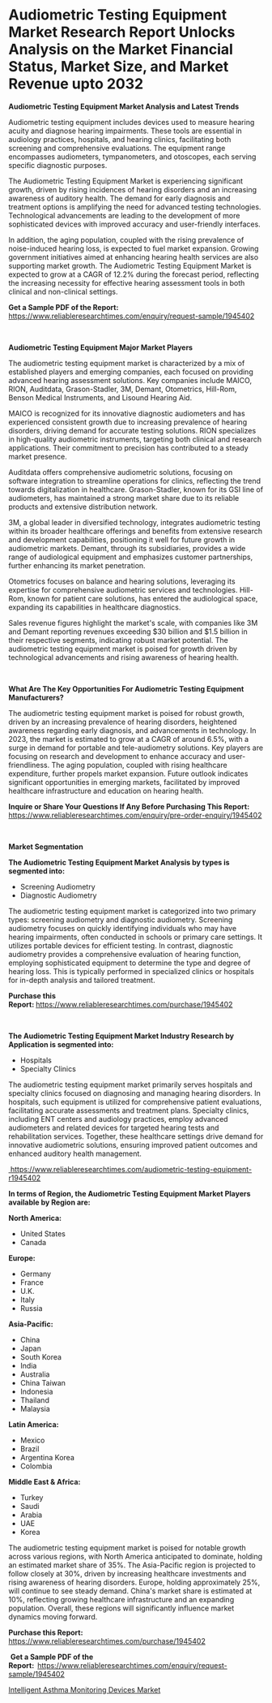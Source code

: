 <p><h1>Audiometric Testing Equipment Market Research Report Unlocks Analysis on the Market Financial Status, Market Size, and Market Revenue upto 2032</h1></p><p><strong>Audiometric Testing Equipment Market Analysis and Latest Trends</strong></p>
<p><p>Audiometric testing equipment includes devices used to measure hearing acuity and diagnose hearing impairments. These tools are essential in audiology practices, hospitals, and hearing clinics, facilitating both screening and comprehensive evaluations. The equipment range encompasses audiometers, tympanometers, and otoscopes, each serving specific diagnostic purposes.</p><p>The Audiometric Testing Equipment Market is experiencing significant growth, driven by rising incidences of hearing disorders and an increasing awareness of auditory health. The demand for early diagnosis and treatment options is amplifying the need for advanced testing technologies. Technological advancements are leading to the development of more sophisticated devices with improved accuracy and user-friendly interfaces.</p><p>In addition, the aging population, coupled with the rising prevalence of noise-induced hearing loss, is expected to fuel market expansion. Growing government initiatives aimed at enhancing hearing health services are also supporting market growth. The Audiometric Testing Equipment Market is expected to grow at a CAGR of 12.2% during the forecast period, reflecting the increasing necessity for effective hearing assessment tools in both clinical and non-clinical settings.</p></p>
<p><strong>Get a Sample PDF of the Report:&nbsp;</strong> <a href="https://www.reliableresearchtimes.com/enquiry/request-sample/1945402?utm_campaign=2722&utm_medium=2&utm_source=Github&utm_content=ia&utm_term=04032025&utm_id=audiometric-testing-equipment">https://www.reliableresearchtimes.com/enquiry/request-sample/1945402</a></p>
<p>&nbsp;</p>
<p><strong>Audiometric Testing Equipment Major Market Players</strong></p>
<p><p>The audiometric testing equipment market is characterized by a mix of established players and emerging companies, each focused on providing advanced hearing assessment solutions. Key companies include MAICO, RION, Auditdata, Grason-Stadler, 3M, Demant, Otometrics, Hill-Rom, Benson Medical Instruments, and Lisound Hearing Aid. </p><p>MAICO is recognized for its innovative diagnostic audiometers and has experienced consistent growth due to increasing prevalence of hearing disorders, driving demand for accurate testing solutions. RION specializes in high-quality audiometric instruments, targeting both clinical and research applications. Their commitment to precision has contributed to a steady market presence.</p><p>Auditdata offers comprehensive audiometric solutions, focusing on software integration to streamline operations for clinics, reflecting the trend towards digitalization in healthcare. Grason-Stadler, known for its GSI line of audiometers, has maintained a strong market share due to its reliable products and extensive distribution network.</p><p>3M, a global leader in diversified technology, integrates audiometric testing within its broader healthcare offerings and benefits from extensive research and development capabilities, positioning it well for future growth in audiometric markets. Demant, through its subsidiaries, provides a wide range of audiological equipment and emphasizes customer partnerships, further enhancing its market penetration.</p><p>Otometrics focuses on balance and hearing solutions, leveraging its expertise for comprehensive audiometric services and technologies. Hill-Rom, known for patient care solutions, has entered the audiological space, expanding its capabilities in healthcare diagnostics.</p><p>Sales revenue figures highlight the market's scale, with companies like 3M and Demant reporting revenues exceeding $30 billion and $1.5 billion in their respective segments, indicating robust market potential. The audiometric testing equipment market is poised for growth driven by technological advancements and rising awareness of hearing health.</p></p>
<p>&nbsp;</p>
<p><strong>What Are The Key Opportunities For Audiometric Testing Equipment Manufacturers?</strong></p>
<p><p>The audiometric testing equipment market is poised for robust growth, driven by an increasing prevalence of hearing disorders, heightened awareness regarding early diagnosis, and advancements in technology. In 2023, the market is estimated to grow at a CAGR of around 6.5%, with a surge in demand for portable and tele-audiometry solutions. Key players are focusing on research and development to enhance accuracy and user-friendliness. The aging population, coupled with rising healthcare expenditure, further propels market expansion. Future outlook indicates significant opportunities in emerging markets, facilitated by improved healthcare infrastructure and education on hearing health.</p></p>
<p><strong>Inquire or Share Your Questions If Any Before Purchasing This Report:</strong> <a href="https://www.reliableresearchtimes.com/enquiry/pre-order-enquiry/1945402?utm_campaign=2722&utm_medium=2&utm_source=Github&utm_content=ia&utm_term=04032025&utm_id=audiometric-testing-equipment">https://www.reliableresearchtimes.com/enquiry/pre-order-enquiry/1945402</a></p>
<p>&nbsp;</p>
<p><strong>Market Segmentation</strong></p>
<p><strong>The Audiometric Testing Equipment Market Analysis by types is segmented into:</strong></p>
<p><ul><li>Screening Audiometry</li><li>Diagnostic Audiometry</li></ul></p>
<p><p>The audiometric testing equipment market is categorized into two primary types: screening audiometry and diagnostic audiometry. Screening audiometry focuses on quickly identifying individuals who may have hearing impairments, often conducted in schools or primary care settings. It utilizes portable devices for efficient testing. In contrast, diagnostic audiometry provides a comprehensive evaluation of hearing function, employing sophisticated equipment to determine the type and degree of hearing loss. This is typically performed in specialized clinics or hospitals for in-depth analysis and tailored treatment.</p></p>
<p><strong>Purchase this Report:&nbsp;</strong><a href="https://www.reliableresearchtimes.com/purchase/1945402?utm_campaign=2722&utm_medium=2&utm_source=Github&utm_content=ia&utm_term=04032025&utm_id=audiometric-testing-equipment">https://www.reliableresearchtimes.com/purchase/1945402</a></p>
<p>&nbsp;</p>
<p><strong>The Audiometric Testing Equipment Market Industry Research by Application is segmented into:</strong></p>
<p><ul><li>Hospitals</li><li>Specialty Clinics</li></ul></p>
<p><p>The audiometric testing equipment market primarily serves hospitals and specialty clinics focused on diagnosing and managing hearing disorders. In hospitals, such equipment is utilized for comprehensive patient evaluations, facilitating accurate assessments and treatment plans. Specialty clinics, including ENT centers and audiology practices, employ advanced audiometers and related devices for targeted hearing tests and rehabilitation services. Together, these healthcare settings drive demand for innovative audiometric solutions, ensuring improved patient outcomes and enhanced auditory health management.</p></p>
<p><a href="https://www.reliableresearchtimes.com/audiometric-testing-equipment-r1945402?utm_campaign=2722&utm_medium=2&utm_source=Github&utm_content=ia&utm_term=04032025&utm_id=audiometric-testing-equipment">&nbsp;https://www.reliableresearchtimes.com/audiometric-testing-equipment-r1945402</a></p>
<p><strong>In terms of Region, the Audiometric Testing Equipment Market Players available by Region are:</strong></p>
<p>
    <p> <strong> North America: </strong>
        <ul>
            <li>United States</li>
            <li>Canada</li>
        </ul>
        </p> 
    <p> <strong> Europe: </strong>
        <ul>
            <li>Germany</li>
            <li>France</li>
            <li>U.K.</li>
            <li>Italy</li>
            <li>Russia</li>
        </ul>
        </p> 
    <p> <strong> Asia-Pacific: </strong>
        <ul>
            <li>China</li>
            <li>Japan</li>
            <li>South Korea</li>
            <li>India</li>
            <li>Australia</li>
            <li>China Taiwan</li>
            <li>Indonesia</li>
            <li>Thailand</li>
            <li>Malaysia</li>
        </ul>
        </p> 
    <p> <strong> Latin America: </strong>
        <ul>
            <li>Mexico</li>
            <li>Brazil</li>
            <li>Argentina Korea</li>
            <li>Colombia</li>
        </ul>
        </p> 
    <p> <strong> Middle East & Africa: </strong>
        <ul>
            <li>Turkey</li>
            <li>Saudi</li>
            <li>Arabia</li>
            <li>UAE</li>
            <li>Korea</li>
        </ul>
    </p>
    </p>
<p><p>The audiometric testing equipment market is poised for notable growth across various regions, with North America anticipated to dominate, holding an estimated market share of 35%. The Asia-Pacific region is projected to follow closely at 30%, driven by increasing healthcare investments and rising awareness of hearing disorders. Europe, holding approximately 25%, will continue to see steady demand. China's market share is estimated at 10%, reflecting growing healthcare infrastructure and an expanding population. Overall, these regions will significantly influence market dynamics moving forward.</p></p>
<p><strong>Purchase this Report: </strong><a href="https://www.reliableresearchtimes.com/purchase/1945402?utm_campaign=2722&utm_medium=2&utm_source=Github&utm_content=ia&utm_term=04032025&utm_id=audiometric-testing-equipment">https://www.reliableresearchtimes.com/purchase/1945402</a></p>
<p>&nbsp;<strong>Get a Sample PDF of the Report:&nbsp;&nbsp;</strong><a href="https://www.reliableresearchtimes.com/enquiry/request-sample/1945402?utm_campaign=2722&utm_medium=2&utm_source=Github&utm_content=ia&utm_term=04032025&utm_id=audiometric-testing-equipment">https://www.reliableresearchtimes.com/enquiry/request-sample/1945402</a></p>
<p><strong></strong></p>
<p><p><a href="https://github.com/tashiafun920/Market-Research-Report-List-1/blob/main/intelligent-asthma-monitoring-devices-market.md?utm_campaign=2722&utm_medium=2&utm_source=Github&utm_content=ia&utm_term=04032025&utm_id=audiometric-testing-equipment">Intelligent Asthma Monitoring Devices Market</a></p></p>